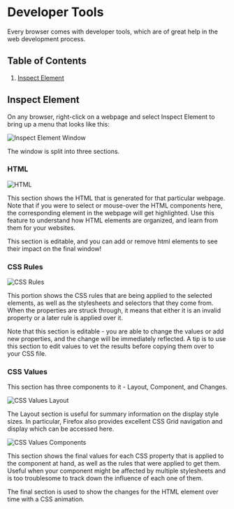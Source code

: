 # Developer Tools

Every browser comes with developer tools, which are of great help in the web development process.

## Table of Contents

1. [Inspect Element](#inspect-element)

## Inspect Element

On any browser, right-click on a webpage and select Inspect Element to bring up a menu that looks like this:

![Inspect Element Window](Images/Inspect%20Element.png)

The window is split into three sections.

### HTML

![HTML](Images/HTML.png)

This section shows the HTML that is generated for that particular webpage. Note that if you were to select or mouse-over the HTML components here, the corresponding element in the webpage will get highlighted. Use this feature to understand how HTML elements are organized, and learn from them for your websites.

This section is editable, and you can add or remove html elements to see their impact on the final window!

### CSS Rules

![CSS Rules](Images/CSS%20Rules.png)

This portion shows the CSS rules that are being applied to the selected elements, as well as the stylesheets and selectors that they come from. When the properties are struck through, it means that either it is an invalid property or a later rule is applied over it.

Note that this section is editable - you are able to change the values or add new properties, and the change will be immediately reflected. A tip is to use this section to edit values to vet the results before copying them over to your CSS file.

### CSS Values

This section has three components to it - Layout, Component, and Changes.

![CSS Values Layout](Images/CSS%20Values%20Layout.png)

The Layout section is useful for summary information on the display style sizes. In particular, Firefox also provides excellent CSS Grid navigation and display which can be accessed here.

![CSS Values Components](Images/CSS%20Values%20Components.png)

This section shows the final values for each CSS property that is applied to the component at hand, as well as the rules that were applied to get them. Useful when your component might be affected by multiple stylesheets and is too troublesome to track down the influence of each one of them.

The final section is used to show the changes for the HTML element over time with a CSS animation.
